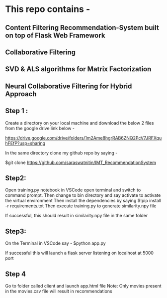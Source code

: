 # This repo contains - 
## Content Filtering Recommendation-System built on top of Flask Web Framework  
## Collaborative Filtering
## SVD & ALS algorithms for Matrix Factorization 
## Neural Collaborative Filtering for Hybrid Approach

## Step 1 :

Create a directory on your local machine and  download the below 2 files from the google drive link below - 

https://drive.google.com/drive/folders/1m2Ame8hgrRAB6ZNQ2PcV7JRFXquhFEfP?usp=sharing

In the same directory clone my github repo by saying - 

$git clone https://github.com/saraswatnitin/IMT_RecommendationSystem

## Step2:
Open  training.py notebook in VSCode open terminal and switch to command prompt.
Then change to bin directory and say activate to activate the virtual environment 
Then install the dependencies by saying 
$!pip install -r requirements.txt 
Then  execute training.py  to generate similarity.npy file 

If successful, this should result in similarity.npy file in the same folder

## Step3:
On the Terminal in VSCode say - 
$python app.py 

If successful this will launch a flask server listening on localhost at 5000 port 


## Step 4 
Go to folder called client and launch app.html file 
Note: Only movies present in the movies.csv file will result in recommendations



